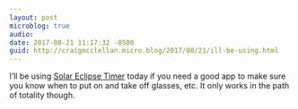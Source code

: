 ```yaml
---
layout: post
microblog: true
audio: 
date: 2017-08-21 11:17:32 -0500
guid: http://craigmcclellan.micro.blog/2017/08/21/ill-be-using.html
---
```

I’ll be using [Solar Eclipse Timer](https://itunes.apple.com/us/app/solar-eclipse-timer/id1203105865?mt=8&uo=4&at=1l3vwJx&ct=microblog) today if you need a good app to make sure you know when to put on and take off glasses, etc. It only works in the path of totality though.
